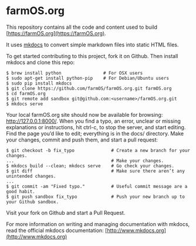 farmOS.org
==========

This repository contains all the code and content used to build
[https://farmOS.org](https://farmOS.org).

It uses [mkdocs](http://www.mkdocs.org) to convert simple markdown files into
static HTML files.

To get started contributing to this project, fork it on Github. Then install
mkdocs and clone this repo:

    $ brew install python                # For OSX users
    $ sudo apt-get install python-pip    # For Debian/Ubuntu users
    $ sudo pip install mkdocs
    $ git clone https://github.com/farmOS/farmOS.org.git farmOS.org
    $ cd farmOS.org
    $ git remote add sandbox git@github.com:<username>/farmOS.org.git
    $ mkdocs serve

Your local farmOS.org site should now be available for browsing:
http://127.0.0.1:8000/. When you find a typo, an error, unclear or missing
explanations or instructions, hit ctrl-c, to stop the server, and start editing.
Find the page you’d like to edit; everything is in the docs/ directory. Make
your changes, commit and push them, and start a pull request:

    $ git checkout -b fix_typo              # Create a new branch for your changes.
    ...                                     # Make your changes.
    $ mkdocs build --clean; mkdocs serve    # Go check your changes.
    $ git diff                              # Make sure there aren’t any unintended changes.
    ...
    $ git commit -am "Fixed typo."          # Useful commit message are a good habit.
    $ git push sandbox fix_typo             # Push your new branch up to your Github sandbox.

Visit your fork on Github and start a Pull Request.

For more information on writing and managing documentation with mkdocs, read the
official mkdocs documentation: [http://www.mkdocs.org](http://www.mkdocs.org)

